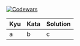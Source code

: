 [![Codewars](https://www.codewars.com/users/willpinha/badges/large)](https://www.codewars.com/users/willpinha)

<table>
    <thead>
        <tr>
            <th>Kyu</th>
            <th>Kata</th>
            <th>Solution</th>
        </tr>
    </thead>
    <tbody>
        <tr>
            <td>a</td>
            <td>b</td>
            <td>c</td>
        </tr>
    </tbody>
</table>